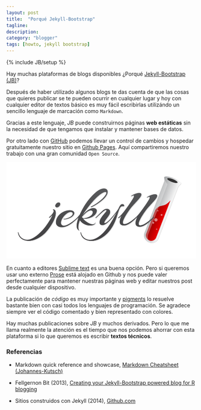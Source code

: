 ```yaml
---
layout: post
title:  "Porqué Jekyll-Bootstrap"
tagline: 
description: 
category: "blogger"
tags: [howto, jekyll bootstrap]
---
```


{% include JB/setup %}

Hay muchas plataformas de blogs disponibles ¿Porqué [Jekyll-Bootstrap (JB)](http://jekyllbootstrap.com)? 

Después de haber utilizado algunos blogs te das cuenta de que las cosas que quieres publicar se te pueden ocurrir en cualquier lugar y hoy con cualquier editor de textos básico es muy fácil escribirlas utilizándo un sencillo lenguaje de marcación como `Markdown`. 

Gracias a este lenguaje, *JB* puede construirnos páginas **web estáticas** sin la necesidad de que tengamos que instalar y mantener bases de datos. 

Por otro lado con [GitHub](https://github.com) podemos llevar un control de cambios y hospedar gratuitamente nuestro sitio en [Github Pages](https://pages.github.com). Aquí compartiremos nuestro trabajo con una gran comunidad `Open Source`.

![center](/figs/2014-05-15-Porque-Jekyll/logojekyll.png) 

En cuanto a editores [Sublime text](http://www.sublimetext.com) es una buena opción. Pero si queremos usar uno externo [Prose](http://prose.io) está alojado en Github y nos puede valer perfectamente para mantener nuestras páginas web y editar nuestros post desde cualquier dispositivo.

La publicación de *código* es muy importante y [pigments](http://pygments.org) lo resuelve bastante bien con casi todos los lenguajes de programación. Se agradece siempre ver el código comentado y bien representado con colores. 

Hay muchas publicaciones sobre *JB* y muchos derivados. Pero lo que me llama realmente la atención es el tiempo que nos podemos ahorrar con esta plataforma si lo que queremos es escribir **textos técnicos**.

### Referencias ###

- Markdown quick reference and showcase, [Markdown Cheatsheet (Johannes-Kutsch)](https://https://github.com/adam-p/markdown-here/wiki/Markdown-Cheatsheet)

- Fellgernon Bit (2013), [Creating your Jekyll-Bootstrap powered blog for R blogging](http://lcolladotor.github.io/2013/11/09/new-Fellgernon-Bit-setup-in-Github/#.U3ylIl5zGc_)

- Sitios construidos con Jekyll (2014), [Github.com](https://github.com/jekyll/jekyll/wiki/Sites)
